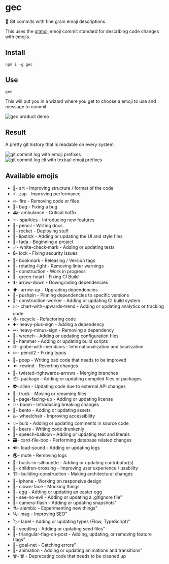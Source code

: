 # gec

🌈 Git commits with fine grain emoji descriptions

This uses the [gitmoji](https://gitmoji.carloscuesta.me) emoji commit standard for describing code changes with emojis.

## Install

    npm i -g gec

## Use

    gec

This will put you in a wizard where you get to choose a emoji to use and message to commit

![gec product demo](https://res.cloudinary.com/albin-groen/image/upload/v1594931115/gec-demo_a1n9j0.gif)

## Result

A pretty git history that is readable on every system.

![git commit log with emoji prefixes](https://res.cloudinary.com/albin-groen/image/upload/v1594932388/gec-result_ca7bpo.png)
![git commit log cli with textual emoji prefixes](https://res.cloudinary.com/albin-groen/image/upload/v1594932468/Screenshot_2020-07-16_at_22.47.41_jp4snx.png)

## Available emojis

- 🎨- art - Improving structure / format of the code
- ⚡️- zap - Improving performance
- 🔥- fire - Removing code or files
- 🐛- bug - Fixing a bug
- 🚑- ambulance - Critical hotfix
- ✨- sparkles - Introducing new features
- 📝- pencil - Writing docs
- 🚀- rocket - Deploying stuff
- 💄- lipstick - Adding or updating the UI and style files
- 🎉- tada - Beginning a project
- ✅- white-check-mark - Adding or updating tests
- 🔒- lock - Fixing security issues
- 🔖- bookmark - Releasing / Version tags
- 🚨- rotating-light - Removing linter warnings
- 🚧- construction - Work in progress
- 💚- green-heart - Fixing CI Build
- ⬇️- arrow-down - Downgrading dependencies
- ⬆️- arrow-up - Upgrading dependencies
- 📌- pushpin - Pinning dependencies to specific versions
- 👷- construction-worker - Adding or updating CI build system
- 📈- chart-with-upwards-trend - Adding or updating analytics or tracking code
- ♻️- recycle - Refactoring code
- ➕- heavy-plus-sign - Adding a dependency
- ➖- heavy-minus-sign - Removing a dependency
- 🔧- wrench - Adding or updating configuration files
- 🔨- hammer - Adding or updating build scripts
- 🌐- globe-with-meridians - Internationalization and localization
- ✏️- pencil2 - Fixing typos
- 💩- poop - Writing bad code that needs to be improved
- ⏪- rewind - Reverting changes
- 🔀- twisted-rightwards-arrows - Merging branches
- 📦- package - Adding or updating compiled files or packages
- 👽- alien - Updating code due to external API changes
- 🚚- truck - Moving or renaming files
- 📄- page-facing-up - Adding or updating license
- 💥- boom - Introducing breaking changes
- 🍱- bento - Adding or updating assets
- ♿️- wheelchair - Improving accessibility
- 💡- bulb - Adding or updating comments in source code
- 🍻- beers - Writing code drunkenly
- 💬- speech-balloon - Adding or updating text and literals
- 🗃- card-file-box - Performing database related changes
- 🔊- loud-sound - Adding or updating logs
- 🔇- mute - Removing logs
- 👥- busts-in-silhouette - Adding or updating contributor(s)
- 🚸- children-crossing - Improving user experience / usability
- 🏗- building-construction - Making architectural changes
- 📱- iphone - Working on responsive design
- 🤡- clown-face - Mocking things
- 🥚- egg - Adding or updating an easter egg
- 🙈- see-no-evil - Adding or updating a .gitignore file"
- 📸- camera-flash - Adding or updating snapshots"
- ⚗- alembic - Experimenting new things"
- 🔍- mag - Improving SEO"
- 🏷️- label - Adding or updating types (Flow, TypeScript)"
- 🌱- seedling - Adding or updating seed files"
- 🚩- triangular-flag-on-post - Adding, updating, or removing feature flags"
- 🥅- goal-net - Catching errors"
- 💫- animation - Adding or updating animations and transitions"
- 🗑- :wastebasket: - Deprecating code that needs to be cleaned up